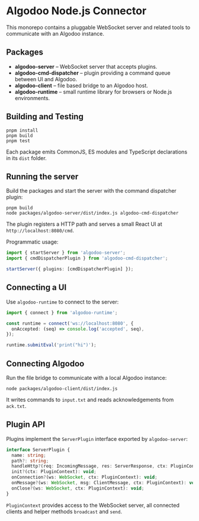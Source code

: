 # Algodoo Node.js Connector

This monorepo contains a pluggable WebSocket server and related tools to
communicate with an Algodoo instance.

## Packages

- **algodoo-server** – WebSocket server that accepts plugins.
- **algodoo-cmd-dispatcher** – plugin providing a command queue between UI and
  Algodoo.
- **algodoo-client** – file based bridge to an Algodoo host.
- **algodoo-runtime** – small runtime library for browsers or Node.js
  environments.

## Building and Testing

```
pnpm install
pnpm build
pnpm test
```

Each package emits CommonJS, ES modules and TypeScript declarations in its
`dist` folder.

## Running the server

Build the packages and start the server with the command dispatcher plugin:

```
pnpm build
node packages/algodoo-server/dist/index.js algodoo-cmd-dispatcher
```

The plugin registers a HTTP path and serves a small React UI at
`http://localhost:8080/cmd`.

Programmatic usage:

```ts
import { startServer } from 'algodoo-server';
import { cmdDispatcherPlugin } from 'algodoo-cmd-dispatcher';

startServer({ plugins: [cmdDispatcherPlugin] });
```

## Connecting a UI

Use `algodoo-runtime` to connect to the server:

```ts
import { connect } from 'algodoo-runtime';

const runtime = connect('ws://localhost:8080', {
  onAccepted: (seq) => console.log('accepted', seq),
});

runtime.submitEval('print("hi")');
```

## Connecting Algodoo

Run the file bridge to communicate with a local Algodoo instance:

```
node packages/algodoo-client/dist/index.js
```

It writes commands to `input.txt` and reads acknowledgements from `ack.txt`.

## Plugin API

Plugins implement the `ServerPlugin` interface exported by `algodoo-server`:

```ts
interface ServerPlugin {
  name: string;
  path?: string;
  handleHttp?(req: IncomingMessage, res: ServerResponse, ctx: PluginContext): void;
  init?(ctx: PluginContext): void;
  onConnection?(ws: WebSocket, ctx: PluginContext): void;
  onMessage?(ws: WebSocket, msg: ClientMessage, ctx: PluginContext): void;
  onClose?(ws: WebSocket, ctx: PluginContext): void;
}
```

`PluginContext` provides access to the WebSocket server, all connected clients
and helper methods `broadcast` and `send`.

